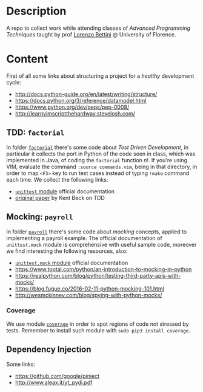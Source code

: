 
# Description

A repo to collect work while attending classes of *Advanced Programming Techniques* taught by 
prof [Lorenzo Bettini][bettini] @ University of Florence.

[bettini]:https://github.com/LorenzoBettini

# Content

First of all some links about structuring a project for a *healthy* development cycle:
- http://docs.python-guide.org/en/latest/writing/structure/
- https://docs.python.org/3/reference/datamodel.html
- https://www.python.org/dev/peps/pep-0008/
- http://learnvimscriptthehardway.stevelosh.com/

## TDD: `factorial`

In folder [`factorial`][fact:dir] there's some code about *Test Driven Development*, in particular it collects 
the port in Python of the code seen in class, which was implemented in Java, of coding the `factorial` function $n!$.
If you're using VIM, evaluate the command `:source commands.vim`, being in that directory, in order to map
`<F3>` key to run test cases instead of typing `!make` command each time. We collect the following links:
- [`unittest` module][doc:unittest] official documentation
- [original paper][beck] by Kent Beck on TDD


[doc:unittest]:https://docs.python.org/3/library/unittest.html
[beck]:https://web.archive.org/web/20150315073817/http://www.xprogramming.com/testfram.htm
[fact:dir]:https://github.com/massimo-nocentini/apt-unifi-course/tree/master/factorial

## Mocking: `payroll`

In folder [`payroll`][payroll:dir] there's some code about *mocking* concepts, applied to implementing a payroll example.
The official documentation of `unittest.mock` module is comprehensive with useful sample code, moreover we find interesting
the following resources,  also:
- [`unittest.mock` module][doc:unittest:mock] official documentation
- https://www.toptal.com/python/an-introduction-to-mocking-in-python
- https://realpython.com/blog/python/testing-third-party-apis-with-mocks/
- https://blog.fugue.co/2016-02-11-python-mocking-101.html
- http://wesmckinney.com/blog/spying-with-python-mocks/

### Coverage

We use module [`coverage`][cov] in order to spot regions of code not stressed by tests. Remember to 
install such module with `sudo pip3 install coverage`.

[doc:unittest:mock]:https://docs.python.org/3/library/unittest.mock.html
[payroll:dir]:https://github.com/massimo-nocentini/apt-unifi-course/tree/master/payroll
[cov]:https://coverage.readthedocs.io/en/coverage-4.2/index.html

## Dependency Injection

Some links:
- https://github.com/google/pinject
- http://www.aleax.it/yt_pydi.pdf

